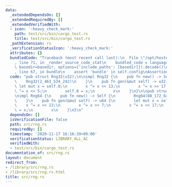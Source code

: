 ```yaml
---
data:
  _extendedDependsOn: []
  _extendedRequiredBy: []
  _extendedVerifiedWith:
  - icon: ':heavy_check_mark:'
    path: test/src/bin/cargo_test.rs
    title: test/src/bin/cargo_test.rs
  _pathExtension: rs
  _verificationStatusIcon: ':heavy_check_mark:'
  attributes: {}
  bundledCode: "Traceback (most recent call last):\n  File \"/opt/hostedtoolcache/Python/3.9.0/x64/lib/python3.9/site-packages/onlinejudge_verify/documentation/build.py\"\
    , line 71, in _render_source_code_stat\n    bundled_code = language.bundle(stat.path,\
    \ basedir=basedir, options={'include_paths': [basedir]}).decode()\n  File \"/opt/hostedtoolcache/Python/3.9.0/x64/lib/python3.9/site-packages/onlinejudge_verify/languages/user_defined.py\"\
    , line 67, in bundle\n    assert 'bundle' in self.config\nAssertionError\n"
  code: "pub struct Rng32(u32);\n\nimpl Rng32 {\n    pub fn new() -> Self {\n    \
    \    Rng32(2_463_534_242)\n    }\n    pub fn gen(&mut self) -> u32 {\n       \
    \ let mut x = self.0;\n        x ^= x << 13;\n        x ^= x >> 17;\n        x\
    \ ^= x << 5;\n        self.0 = x;\n        x\n    }\n}\n\npub struct Rng64(u64);\n\
    \nimpl Rng64 {\n    pub fn new() -> Self {\n        Rng64(88_172_645_463_325_252)\n\
    \    }\n    pub fn gen(&mut self) -> u64 {\n        let mut x = self.0;\n    \
    \    x ^= x << 13;\n        x ^= x >> 7;\n        x ^= x << 17;\n        self.0\
    \ = x;\n        x\n    }\n}\n"
  dependsOn: []
  isVerificationFile: false
  path: src/rng.rs
  requiredBy: []
  timestamp: '2020-11-17 16:16:39+09:00'
  verificationStatus: LIBRARY_ALL_AC
  verifiedWith:
  - test/src/bin/cargo_test.rs
documentation_of: src/rng.rs
layout: document
redirect_from:
- /library/src/rng.rs
- /library/src/rng.rs.html
title: src/rng.rs
---
```

